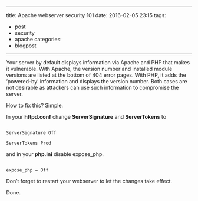 
---
title: Apache webserver security 101
date: 2016-02-05 23:15
tags:
 - post
 - security
 - apache
categories:
 - blogpost
---

Your server by default displays information via Apache and PHP that makes it vulnerable.
With Apache, the version number and installed module versions are listed at the bottom of 404 error pages.
With PHP, it adds the ‘powered-by’ information and displays the version number.
Both cases are not desirable as attackers can use such information to compromise the server.

How to fix this? Simple.

In your <b>httpd.conf</b> change <b>ServerSignature</b> and <b>ServerTokens</b> to

<code>
ServerSignature Off
</code>
<code>
ServerTokens Prod
</code>

and in your <b>php.ini</b> disable expose_php.

<code>
expose_php = Off
</code>

Don’t forget to restart your webserver to let the changes take effect.

Done.
